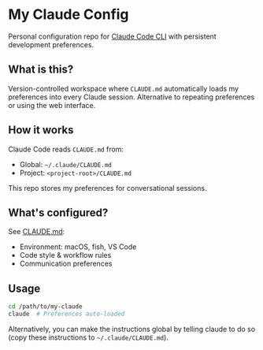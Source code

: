 # My Claude Config

Personal configuration repo for [Claude Code CLI](https://www.claude.com/product/claude-code) with persistent development preferences.

## What is this?

Version-controlled workspace where `CLAUDE.md` automatically loads my preferences into every Claude session. Alternative to repeating preferences or using the web interface.

## How it works

Claude Code reads `CLAUDE.md` from:
- Global: `~/.claude/CLAUDE.md`
- Project: `<project-root>/CLAUDE.md`

This repo stores my preferences for conversational sessions.

## What's configured?

See [CLAUDE.md](CLAUDE.md):
- Environment: macOS, fish, VS Code
- Code style & workflow rules
- Communication preferences

## Usage

```bash
cd /path/to/my-claude
claude  # Preferences auto-loaded
```

Alternatively, you can make the instructions global by telling claude to do so (copy these instructions to `~/.claude/CLAUDE.md`).